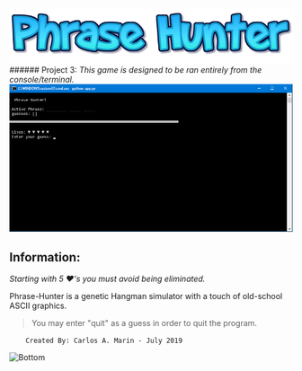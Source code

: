 ![Phrase Hunter](logo.png)
                ###### Project 3: *This game is designed to be ran entirely from the console/terminal.*
![Preview](SS.png)


## Information:
*Starting with 5 ♥'s you must avoid being eliminated.*

Phrase-Hunter is a genetic Hangman simulator with a touch of old-school ASCII graphics.


>You may enter "quit" as a guess in order to quit the program.

        Created By: Carlos A. Marin - July 2019
![Bottom](http://clipartmag.com/images/light-blue-abstract-background-png-clipart-32.gif)
